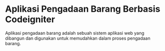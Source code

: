 # Aplikasi Pengadaan Barang Berbasis Codeigniter

Aplikasi pengadaan barang adalah sebuah sistem aplikasi web yang dibangun dan digunakan untuk memudahkan dalam proses pengadaan barang.
